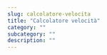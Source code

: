 ```yaml
---
slug: calcolatore-velocita
title: "Calcolatore velocità"
category: ""
subcategory: ""
description: ""
---
```


